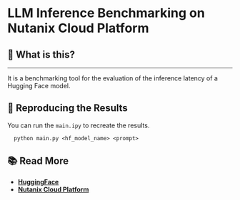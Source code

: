 # LLM Inference Benchmarking on Nutanix Cloud Platform

## 🤔 What is this?
---
It is a benchmarking tool for the evaluation of the inference latency of a Hugging Face model. 

## 🚀 Reproducing the Results

You can run the `main.ipy` to recreate the results.

```
  python main.py <hf_model_name> <prompt>
```

## 📚 Read More


* [**HuggingFace**](https://huggingface.co/)
* [**Nutanix Cloud Platform**](https://www.nutanix.com/products)

